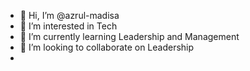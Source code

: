 - 👋 Hi, I’m @azrul-madisa
- 👀 I’m interested in Tech
- 🌱 I’m currently learning Leadership and Management
- 💞️ I’m looking to collaborate on Leadership
- 

<!---
azrul-madisa/azrul-madisa is a ✨ special ✨ repository because its `README.md` (this file) appears on your GitHub profile.
You can click the Preview link to take a look at your changes.
--->
